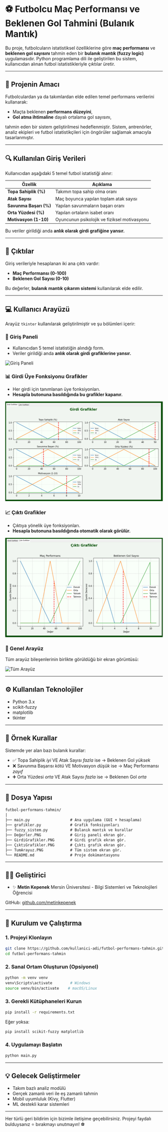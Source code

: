 # ⚽ Futbolcu Maç Performansı ve Beklenen Gol Tahmini (Bulanık Mantık)

Bu proje, futbolcuların istatistiksel özelliklerine göre **maç performansı** ve **beklenen gol sayısını** tahmin eden bir **bulanık mantık (fuzzy logic)** uygulamasıdır. Python programlama dili ile geliştirilen bu sistem, kullanıcıdan alınan futbol istatistikleriyle çıktılar üretir.

---

## 🎯 Projenin Amacı

Futbolculardan ya da takımlardan elde edilen temel performans verilerini kullanarak:

* Maçta beklenen **performans düzeyini**,
* **Gol atma ihtimaline** dayalı ortalama gol sayısını,

tahmin eden bir sistem geliştirilmesi hedeflenmiştir. Sistem, antrenörler, analiz ekipleri ve futbol istatistikçileri için öngörüler sağlamak amacıyla tasarlanmıştır.

---

## 🔍 Kullanılan Giriş Verileri

Kullanıcıdan aşağıdaki 5 temel futbol istatistiği alınır:

| Özellik                | Açıklama                                     |
| ---------------------- | -------------------------------------------- |
| **Topa Sahiplik (%)**  | Takımın topa sahip olma oranı                |
| **Atak Sayısı**        | Maç boyunca yapılan toplam atak sayısı       |
| **Savunma Başarı (%)** | Yapılan savunmaların başarı oranı            |
| **Orta Yüzdesi (%)**   | Yapılan ortaların isabet oranı               |
| **Motivasyon (1-10)**  | Oyuncunun psikolojik ve fiziksel motivasyonu |

Bu veriler girildiği anda **anlık olarak girdi grafiğine yansır.**

---

## 🧐 Çıktılar

Giriş verileriyle hesaplanan iki ana çıktı vardır:

* **Maç Performansı (0-100)**
* **Beklenen Gol Sayısı (0-10)**

Bu değerler, **bulanık mantık çıkarım sistemi** kullanılarak elde edilir.

---

## 💻 Kullanıcı Arayüzü

Arayüz `tkinter` kullanılarak geliştirilmiştir ve şu bölümleri içerir:

### 📌 Giriş Paneli

* Kullanıcıdan 5 temel istatistiğin alındığı form.
* Veriler girildiği anda **anlık olarak girdi grafiklerine yansır.**

![Giriş Paneli](img/Değerler.PNG)

### 📊 Girdi Üye Fonksiyonu Grafikler

* Her girdi için tanımlanan üye fonksiyonları.
* **Hesapla butonuna basıldığında bu grafikler kapanır.**

![Girdi Grafikler](img/GirdiGrafikler.PNG)

### 📈 Çıktı Grafikler

* Çıktıya yönelik üye fonksiyonları.
* **Hesapla butonuna basıldığında otomatik olarak görülür.**

![Çıktı Grafikler](img/ÇıktıGrafikler.PNG)

### 📸 Genel Arayüz

Tüm arayüz bileşenlerinin birlikte görüldüğü bir ekran görüntüsü:

![Tüm Arayüz](img/TumArayuz.PNG)

---

## ⚙️ Kullanılan Teknolojiler

* Python 3.x
* scikit-fuzzy
* matplotlib
* tkinter

---

## 🤮 Örnek Kurallar

Sistemde yer alan bazı bulanık kurallar:

* ✅ Topa Sahiplik *iyi* VE Atak Sayısı *fazla* ise → Beklenen Gol *yüksek*
* ❌ Savunma Başarısı *kötü* VE Motivasyon *düşük* ise → Maç Performansı *zayıf*
* ➕ Orta Yüzdesi *orta* VE Atak Sayısı *fazla* ise → Beklenen Gol *orta*

---

## 📁 Dosya Yapısı

```
futbol-performans-tahmin/
|
├── main.py                  # Ana uygulama (GUI + hesaplama)
├── grafikler.py             # Grafik fonksiyonları
├── fuzzy_sistem.py          # Bulanık mantık ve kurallar
├── Değerler.PNG             # Giriş paneli ekran gör.
├── GirdiGrafikler.PNG       # Girdi grafik ekran gör.
├── ÇıktıGrafikler.PNG       # Çıktı grafik ekran gör.
├── TumArayuz.PNG            # Tüm sistem ekran gör.
└── README.md                # Proje dokümantasyonu
```

---

## 👨‍💼 Geliştirici

* ✨ **Metin Kepenek**
  Mersin Üniversitesi - Bilgi Sistemleri ve Teknolojileri Öğrencisi

GitHub: [github.com/metinkepenek](https://github.com/metinkepenek)

---

## 🚀 Kurulum ve Çalıştırma

### 1. Projeyi Klonlayın

```bash
git clone https://github.com/kullanici-adi/futbol-performans-tahmin.git
cd futbol-performans-tahmin
```

### 2. Sanal Ortam Oluşturun (Opsiyonel)

```bash
python -m venv venv
venv\Scripts\activate        # Windows
source venv/bin/activate    # macOS/Linux
```

### 3. Gerekli Kütüphaneleri Kurun

```bash
pip install -r requirements.txt
```

Eğer yoksa:

```bash
pip install scikit-fuzzy matplotlib
```

### 4. Uygulamayı Başlatın

```bash
python main.py
```

---

## 💡 Gelecek Geliştirmeler

* Takım bazlı analiz modülü
* Gerçek zamanlı veri ile eş zamanlı tahmin
* Mobil uyumluluk (Kivy, Flutter)
* ML destekli karar sistemleri

---

Her türlü geri bildirim için bizimle iletişime geçebilirsiniz. Projeyi faydalı bulduysanız ⭐ bırakmayı unutmayın! ⚽
